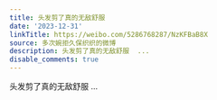 ```yaml
---
title: 头发剪了真的无敌舒服
date: '2023-12-31'
linkTitle: https://weibo.com/5286768287/NzKFBaB8X
source: 多次婉拒久保织织的微博
description: 头发剪了真的无敌舒服  ...
disable_comments: true
---
```

头发剪了真的无敌舒服  ...